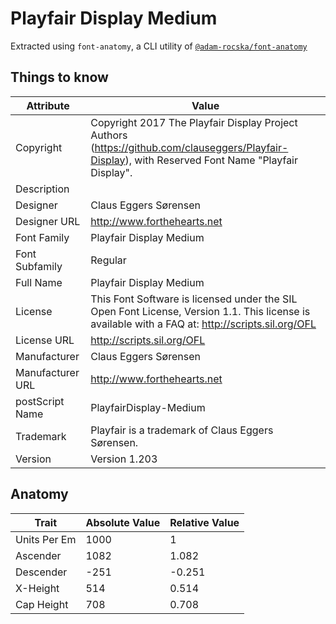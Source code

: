 # Playfair Display Medium

Extracted using `font-anatomy`, a CLI utility of
[`@adam-rocska/font-anatomy`](https://github.com/adam-rocska/font-anatomy)

## Things to know

| Attribute        | Value                                                                                                                                              |
| ---------------- | -------------------------------------------------------------------------------------------------------------------------------------------------- |
| Copyright        | Copyright 2017 The Playfair Display Project Authors (https://github.com/clauseggers/Playfair-Display), with Reserved Font Name "Playfair Display". |
| Description      |                                                                                                                                                    |
| Designer         | Claus Eggers Sørensen                                                                                                                              |
| Designer URL     | http://www.forthehearts.net                                                                                                                        |
| Font Family      | Playfair Display Medium                                                                                                                            |
| Font Subfamily   | Regular                                                                                                                                            |
| Full Name        | Playfair Display Medium                                                                                                                            |
| License          | This Font Software is licensed under the SIL Open Font License, Version 1.1. This license is available with a FAQ at: http://scripts.sil.org/OFL   |
| License URL      | http://scripts.sil.org/OFL                                                                                                                         |
| Manufacturer     | Claus Eggers Sørensen                                                                                                                              |
| Manufacturer URL | http://www.forthehearts.net                                                                                                                        |
| postScript Name  | PlayfairDisplay-Medium                                                                                                                             |
| Trademark        | Playfair is a trademark of Claus Eggers Sørensen.                                                                                                  |
| Version          | Version 1.203                                                                                                                                      |

## Anatomy

| Trait        | Absolute Value | Relative Value |
| ------------ | -------------- | -------------- |
| Units Per Em | 1000           | 1              |
| Ascender     | 1082           | 1.082          |
| Descender    | -251           | -0.251         |
| X-Height     | 514            | 0.514          |
| Cap Height   | 708            | 0.708          |
